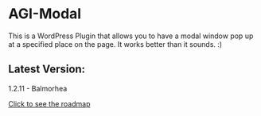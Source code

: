# AGI-Modal
This is a WordPress Plugin that allows you to have a modal window pop up at a specified place on the page.  It works better than it sounds.  :)

## Latest Version:
1.2.11 - Balmorhea

[Click to see the roadmap](https://github.com/chris-agims/AGI-Modal/blob/master/roadmap.md)
